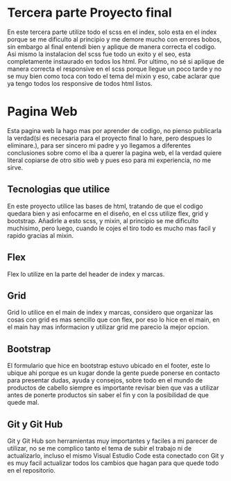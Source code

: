 # Tercera parte Proyecto final

En este tercera parte utilize todo el scss en el index, solo esta en el index porque se me dificulto al principio y me demore mucho con errores bobos, sin embargo al final entendi bien y aplique de manera correcta el codigo. Asi mismo la instalacion del scss fue todo un exito y el seo, esta completamente instaurado en todos los html. Por ultimo, no sé si aplique de manera correcta el responsive en el scss porque llegue un poco tarde y no se muy bien como toca con todo el tema del mixin y eso, cabe aclarar que ya tengo todos los responsive de todos html listos.


# Pagina Web

Esta pagina web la hago mas por aprender de codigo, no pienso publicarla la verdad(si es necesaria para el proyecto final lo hare, pero despues lo eliminare.), para ser sincero mi padre y yo llegamos a diferentes conclusiones sobre como el iba a querer la pagina web, el la verdad quiere literal copiarse de otro sitio web y pues eso para mi experiencia, no me sirve.

## Tecnologias que utilice

En este proyecto utilice las bases de html, tratando de que el codigo quedara bien y asi enfocarme en el diseño, en el css utilize flex, grid y bootstrap. Añadirle a esto scss, y mixin, al principio se me dificulto muchisimo, pero luego, cuando le cojes el tiro todo es mucho mas facil y rapido gracias al mixin.

## Flex

Flex lo utilize en la parte del header de index y marcas.

## Grid

Grid lo utilice en el main de index y marcas, considero que organizar las cosas con grid es mas sencillo que con flex, por eso lo hice en el main, en el main hay mas informacion y utilizar grid me parecio la mejor opcion.

## Bootstrap

El formulario que hice en bootstrap estuvo ubicado en el footer, este lo ubique ahi porque es un kugar donde la gente puede ponerse en contacto para presentar dudas, ayuda y consejos, sobre todo en el mundo de productos de cabello siempre es importante revisar bien que vas a utilizar antes de ponerte productos sin saber el fin y con la posibilidad de que quede mal.

## Git y Git Hub

Git y Git Hub son herramientas muy importantes y faciles a mi parecer de utilizar, no se me complico tanto el tema de subir el trabajo ni de actualizarlo, incluso el mismo Visual Estudio Code esta conectado con Git y es muy facil actualizar todos los cambios que hagan para que quede todo en el repositorio.
